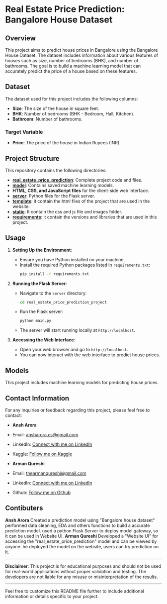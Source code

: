 # Real Estate Price Prediction: Bangalore House Dataset

## Overview
This project aims to predict house prices in Bangalore using the Bangalore House Dataset. The dataset includes information about various features of houses such as size, number of bedrooms (BHK), and number of bathrooms. The goal is to build a machine learning model that can accurately predict the price of a house based on these features.

## Dataset
The dataset used for this project includes the following columns:
- **Size**: The size of the house in square feet.
- **BHK**: Number of bedrooms (BHK - Bedroom, Hall, Kitchen).
- **Bathroom**: Number of bathrooms.
  
### Target Variable
- **Price**: The price of the house in Indian Rupees (INR).

## Project Structure
This repository contains the following directories:
- **[real_estate_price_prediction](./real_estate_price_prediction)**: Complete project code and files.
- **[model](./Bangluru_house_prices_model.pickle)**: Contains saved machine learning models.
- **HTML, CSS, and JavaScript files** for the client-side web interface.
- **[server](./main.py)**: Python files for the Flask server.
- **[template](./template)**: it contain the html files of the project that are used in the website.
- **[static](./static)**: It contain the css and js file and images folder.
- **[requirements](./requirements.txt)**: it contain the versions and libraries that are used in this project.
  

## Usage
1. **Setting Up the Environment**:
   - Ensure you have Python installed on your machine.
   - Install the required Python packages listed in `requirements.txt`:
     ```bash
     pip install -r requirements.txt
     ```

2. **Running the Flask Server**:
   - Navigate to the `server` directory:
     ```bash
     cd real_estate_price_prediction_project
     ```
   - Run the Flask server:
     ```bash
     python main.py
     ```
   - The server will start running locally at `http://localhost`.

3. **Accessing the Web Interface**:
   - Open your web browser and go to `http://localhost`.
   - You can now interact with the web interface to predict house prices.

## Models
This project includes  machine learning models for predicting house prices. 

## Contact Information
For any inquiries or feedback regarding this project, please feel free to contact:
- **Ansh Arora**
- Email: ansharora.cs@gmail.com
- LinkedIn: [Connect with me on LinkedIn](https://www.linkedin.com/in/ansh-arora-data-scientist)
- Kaggle: [Follow me on Kaggle](https://www.kaggle.com/ansh1529)

- **Arman Qureshi**
- Email: thearmanqureshi@gmail.com
- LinkedIn: [Connect with me on LinkedIn](https://www.linkedin.com/in/thearmanqureshi/)
- Github: [Follow me on Github](https://github.com/thearmanqureshi)

## Contibuters
**Ansh Arora**
  Created a prediction model using "Bangalore house dataset" performed data cleaning, EDA and others functions to build a accurate prediction model.
  used a python Flask Server to deploy model gateway, so it can be used in Website UI.
**Arman Qureshi**
  Developed a "Website UI" for accessing the "real_estate_price_prediction" model and can be viewed by anyone. he deployed the model on
  the website, users can try prediction on it.  

---

**Disclaimer**: This project is for educational purposes and should not be used for real-world applications without proper validation and testing. The developers are not liable for any misuse or misinterpretation of the results.

---

Feel free to customize this README file further to include additional information or details specific to your project.
